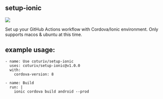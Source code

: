 ## setup-ionic

[![](https://github.com/coturiv/setup-ionic/workflows/CI/badge.svg)](https://github.com/coturiv/setup-ionic/actions)

Set up your GitHub Actions workflow with Cordova/Ionic environment. Only supports macos & ubuntu at this time.

## example usage:

```
- name: Use coturiv/setup-ionic
  uses: coturiv/setup-ionic@v1.0.0
  with:
    cordova-version: 8

- name: Build
  run: |
    ionic cordova build android --prod

```